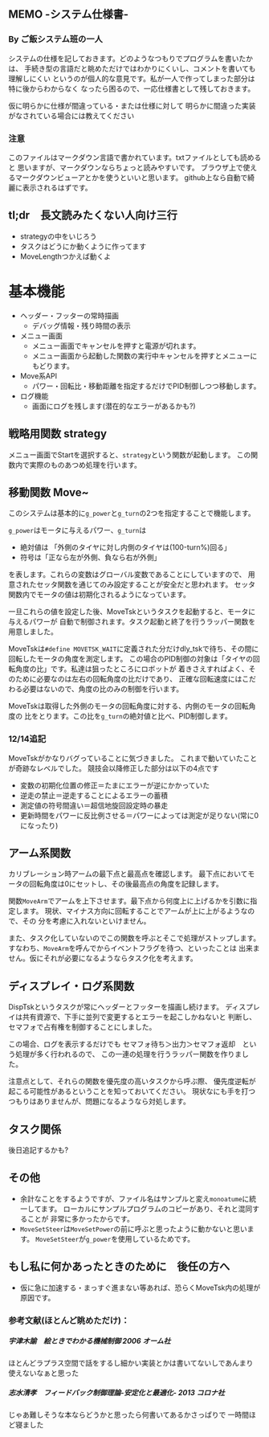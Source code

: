 ## MEMO -システム仕様書-
### By ご飯システム班の一人
システムの仕様を記しておきます。どのようなつもりでプログラムを書いたかは、
手続き型の言語だと眺めただけではわかりにくいし、コメントを書いても理解しにくい
というのが個人的な意見です。私が一人で作ってしまった部分は特に後からわからなく
なったら困るので、一応仕様書として残しておきます。

仮に明らかに仕様が間違っている・または仕様に対して
明らかに間違った実装がなされている場合には教えてください
### 注意
このファイルはマークダウン言語で書かれています。txtファイルとしても読めると
思いますが、マークダウンならちょっと読みやすいです。
ブラウザ上で使えるマークダウンビューアとかを使うといいと思います。
github上なら自動で綺麗に表示されるはずです。


## tl;dr　長文読みたくない人向け三行
+ strategyの中をいじろう
+ タスクはどうにか動くように作ってます
+ MoveLengthつかえば動くよ

# 基本機能
+ ヘッダー・フッターの常時描画
  + デバッグ情報・残り時間の表示
+ メニュー画面
  + メニュー画面でキャンセルを押すと電源が切れます。
  + メニュー画面から起動した関数の実行中キャンセルを押すとメニューにもどります。
+ Move系API
  + パワー・回転比・移動距離を指定するだけでPID制御しつつ移動します。
+ ログ機能
  + 画面にログを残します(潜在的なエラーがあるかも?)

## 戦略用関数 strategy
メニュー画面でStartを選択すると、`strategy`という関数が起動します。
この関数内で実際のものあつめ処理を行います。

## 移動関数 Move~
このシステムは基本的に`g_power`と`g_turn`の2つを指定することで機能します。

`g_power`はモータに与えるパワー、`g_turn`は
+ 絶対値は 「外側のタイヤに対し内側のタイヤは(100-turn%)回る」
+ 符号は「正なら左が外側、負なら右が外側」

を表します。これらの変数はグローバル変数であることにしていますので、
用意されたセッタ関数を通じてのみ設定することが安全だと思われます。
セッタ関数内でモータの値は初期化されるようになっています。

一旦これらの値を設定した後、MoveTskというタスクを起動すると、モータに与えるパワーが
自動で制御されます。タスク起動と終了を行うラッパー関数を用意しました。

MoveTskは`#define MOVETSK_WAIT`に定義された分だけdly_tskで待ち、その間に
回転したモータの角度を測定します。
この場合のPID制御の対象は「タイヤの回転角度の比」です。私達は狙ったところにロボットが
着きさえすればよく、そのために必要なのは左右の回転角度の比だけであり、
正確な回転速度にはこだわる必要はないので、角度の比のみの制御を行います。

MoveTskは取得した外側のモータの回転角度に対する、内側のモータの回転角度の
比をとります。この比を`g_turn`の絶対値と比べ、PID制御します。

### 12/14追記　
MoveTskがかなりバグっていることに気づきました。
これまで動いていたことが奇跡なレベルでした。
競技会以降修正した部分は以下の4点です

+ 変数の初期化位置の修正＝たまにエラーが逆にかかっていた
+ 逆走の禁止＝逆走することによるエラーの蓄積
+ 測定値の符号間違い＝超信地旋回設定時の暴走
+ 更新時間をパワーに反比例させる＝パワーによっては測定が足りない(常に0になったり)

## アーム系関数
カリブレーション時アームの最下点と最高点を確認します。
最下点においてモータの回転角度は0にセットし、その後最高点の角度を記録します。

関数`MoveArm`でアームを上下させます。最下点から何度上に上げるかを引数に指定します。
現状、マイナス方向に回転することでアームが上に上がるようなので、その
分を考慮に入れないといけません。

また、タスク化していないのでこの関数を呼ぶとそこで処理がストップします。
すなわち、`MoveArm`を呼んでからイベントフラグを待つ、といったことは
出来ません。仮にそれが必要になるようならタスク化を考えます。

## ディスプレイ・ログ系関数
DispTskというタスクが常にヘッダーとフッターを描画し続けます。
ディスプレイは共有資源で、下手に並列で変更するとエラーを起こしかねないと
判断し、セマフォで占有権を制御することにしました。

この場合、ログを表示するだけでも
セマフォ待ち＞出力＞セマフォ返却　という処理が多く行われるので、
この一連の処理を行うラッパー関数を作りました。

注意点として、それらの関数を優先度の高いタスクから呼ぶ際、
優先度逆転が起こる可能性があるということを知っておいてください。
現状なにも手を打つつもりはありませんが、問題になるようなら対処します。

## タスク関係
後日追記するかも?

## その他
+ 余計なことをするようですが、ファイル名はサンプルと変え`monoatume`に統一してます。
ローカルにサンプルプログラムのコピーがあり、それと混同することが
非常に多かったからです。
+ `MoveSetSteer`は`MoveSetPower`の前に呼ぶと思ったように動かないと思います。
`MoveSetSteer`が`g_power`を使用しているためです。

## もし私に何かあったときのために　後任の方へ
+ 仮に急に加速する・まっすぐ進まない等あれば、恐らくMoveTsk内の処理が原因です。



### 参考文献(ほとんど眺めただけ)：
##### 宇津木諭　絵ときでわかる機械制御 2006 オーム社
ほとんどラプラス空間で話をするし細かい実装とかは書いてないしであんまり
使えないなぁと思った
##### 志水清孝　フィードバック制御理論-安定化と最適化- 2013 コロナ社
じゃあ難しそうな本ならどうかと思ったら何書いてあるかさっぱりで
一時間ほど寝ました
